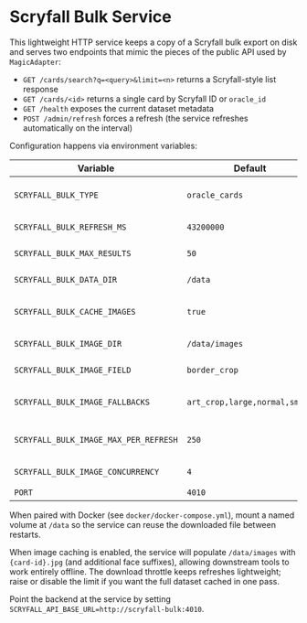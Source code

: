 # Scryfall Bulk Service

This lightweight HTTP service keeps a copy of a Scryfall bulk export on disk and serves two endpoints that mimic the pieces of the public API used by `MagicAdapter`:

- `GET /cards/search?q=<query>&limit=<n>` returns a Scryfall-style list response
- `GET /cards/<id>` returns a single card by Scryfall ID or `oracle_id`
- `GET /health` exposes the current dataset metadata
- `POST /admin/refresh` forces a refresh (the service refreshes automatically on the interval)

Configuration happens via environment variables:

| Variable | Default | Description |
| --- | --- | --- |
| `SCRYFALL_BULK_TYPE` | `oracle_cards` | Bulk dataset to load (see https://api.scryfall.com/bulk-data) |
| `SCRYFALL_BULK_REFRESH_MS` | `43200000` | Interval between metadata checks in milliseconds |
| `SCRYFALL_BULK_MAX_RESULTS` | `50` | Hard cap for search responses |
| `SCRYFALL_BULK_DATA_DIR` | `/data` | Directory used to persist the downloaded JSON |
| `SCRYFALL_BULK_CACHE_IMAGES` | `true` | Enable local caching of card artwork referenced by the bulk dataset |
| `SCRYFALL_BULK_IMAGE_DIR` | `/data/images` | Destination directory for cached images |
| `SCRYFALL_BULK_IMAGE_FIELD` | `border_crop` | Preferred `image_uris` field to download (e.g. `normal`, `large`) |
| `SCRYFALL_BULK_IMAGE_FALLBACKS` | `art_crop,large,normal,small` | Comma-separated fallback order if the preferred field is missing |
| `SCRYFALL_BULK_IMAGE_MAX_PER_REFRESH` | `250` | Maximum number of new images to fetch per refresh (set `0`/unset for unlimited) |
| `SCRYFALL_BULK_IMAGE_CONCURRENCY` | `4` | Parallel download workers for the image cache |
| `PORT` | `4010` | HTTP listen port |

When paired with Docker (see `docker/docker-compose.yml`), mount a named volume at `/data` so the service can reuse the downloaded file between restarts.

When image caching is enabled, the service will populate `/data/images` with `{card-id}.jpg` (and additional face suffixes), allowing downstream tools to work entirely offline. The download throttle keeps refreshes lightweight; raise or disable the limit if you want the full dataset cached in one pass.

Point the backend at the service by setting `SCRYFALL_API_BASE_URL=http://scryfall-bulk:4010`.
